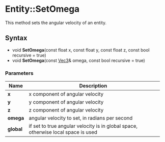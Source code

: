 # Entity::SetOmega #
This method sets the angular velocity of an entity.

## Syntax ##
- void **SetOmega**(const float x, const float y, const float z, const bool recursive = true)
- void **SetOmega**(const [Vec3](CPP_Vec3.md)& omega, const bool recursive = true)

### Parameters ###
| Name | Description |
| --- | --- |
| **x** | x component of angular velocity |
| **y** | y component of angular velocity |
| **z** | z component of angular velocity |
| **omega** | angular velocity to set, in radians per second |
| **global** | if set to true angular velocity is in global space, otherwise local space is used |
